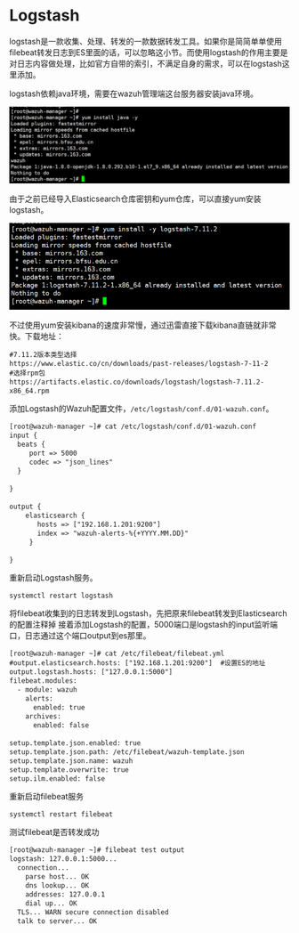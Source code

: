 # Logstash

logstash是一款收集、处理、转发的一款数据转发工具。如果你是简简单单使用filebeat转发日志到ES里面的话，可以忽略这小节。而使用logstash的作用主要是对日志内容做处理，比如官方自带的索引，不满足自身的需求，可以在logstash这里添加。 

logstash依赖java环境，需要在wazuh管理端这台服务器安装java环境。

![](../../../.gitbook/assets/image%20%2834%29.png)

由于之前已经导入Elasticsearch仓库密钥和yum仓库，可以直接yum安装logstash。

![](../../../.gitbook/assets/image%20%2820%29.png)

不过使用yum安装kibana的速度非常慢，通过迅雷直接下载kibana直链就非常快。下载地址：

```text
#7.11.2版本类型选择
https://www.elastic.co/cn/downloads/past-releases/logstash-7-11-2
#选择rpm包
https://artifacts.elastic.co/downloads/logstash/logstash-7.11.2-x86_64.rpm
```

添加Logstash的Wazuh配置文件，`/etc/logstash/conf.d/01-wazuh.conf`。

```text
[root@wazuh-manager ~]# cat /etc/logstash/conf.d/01-wazuh.conf
input {
  beats {
     port => 5000
     codec => "json_lines"
  }
  
}

output {
    elasticsearch {
       hosts => ["192.168.1.201:9200"]
       index => "wazuh-alerts-%{+YYYY.MM.DD}"
     }

}
```

重新启动Logstash服务。

```text
systemctl restart logstash
```

将filebeat收集到的日志转发到Logstash，先把原来filebeat转发到Elasticsearch的配置注释掉 接着添加Logstash的配置，5000端口是logstash的input监听端口，日志通过这个端口output到es那里。

```text
[root@wazuh-manager ~]# cat /etc/filebeat/filebeat.yml 
#output.elasticsearch.hosts: ["192.168.1.201:9200"]  #设置ES的地址
output.logstash.hosts: ["127.0.0.1:5000"]
filebeat.modules:
  - module: wazuh
    alerts:
      enabled: true
    archives:
      enabled: false

setup.template.json.enabled: true
setup.template.json.path: /etc/filebeat/wazuh-template.json
setup.template.json.name: wazuh
setup.template.overwrite: true
setup.ilm.enabled: false
```

重新启动filebeat服务

```text
systemctl restart filebeat
```

测试filebeat是否转发成功

```text
[root@wazuh-manager ~]# filebeat test output
logstash: 127.0.0.1:5000...
  connection...
    parse host... OK
    dns lookup... OK
    addresses: 127.0.0.1
    dial up... OK
  TLS... WARN secure connection disabled
  talk to server... OK
```



